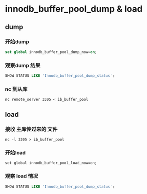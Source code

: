 # innodb_buffer_pool_dump & load

## dump

### 开始dump
```sql
set global innodb_buffer_pool_dump_now=on;
```
### 观察dump 结果
```sql
SHOW STATUS LIKE 'Innodb_buffer_pool_dump_status';
```
### nc 到从库
```shell
nc remote_server 3305 < ib_buffer_pool
```
## load
### 接收 主库传过来的 文件
```shell
nc -l 3305 > ib_buffer_pool 
```
### 开始load
```shell
set global innodb_buffer_pool_load_now=on;
```
### 观察 load 情况
```sql
SHOW STATUS LIKE 'Innodb_buffer_pool_dump_status';
```
